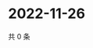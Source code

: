 # 2022-11-26

共 0 条

<!-- BEGIN WEIBO -->
<!-- 最后更新时间 Sat Nov 26 2022 16:18:32 GMT+0800 (China Standard Time) -->

<!-- END WEIBO -->
